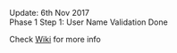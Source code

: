 Update: 6th Nov 2017 <br/>
Phase 1 Step 1: User Name Validation Done <br/>

Check [Wiki](https://github.com/parthi2929/awesome-socket-io/wiki/Phase-1-Step-2) for more info